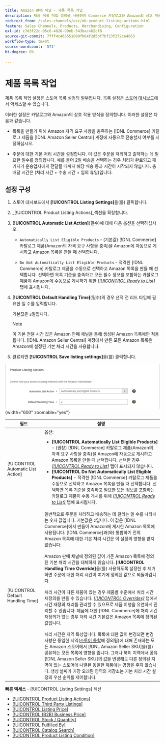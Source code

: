 ```yaml
---
title: Amazon 판매 채널 - 제품 목록 작업
description: 제품 목록 작업 설정을 사용하여 Commerce 카탈로그와 Amazon의 상호 작용 방식을 정의합니다.
redirect_from: /sales-channels/asc/ob-product-listing-actions.html
feature: Sales Channels, Products, Merchandising, Configuration
exl-id: c7d3f22c-05c6-4826-99eb-543bac462cf8
source-git-commit: 7fff4c463551089fb64f2d5bf7bf23f272ce4663
workflow-type: tm+mt
source-wordcount: '571'
ht-degree: 0%

---
```


# 제품 목록 작업

제품 목록 작업 설정은 스토어 목록 설정의 일부입니다. 목록 설정은 [스토어 대시보드](./amazon-store-dashboard.md)에서 액세스할 수 있습니다.

이러한 설정은 카탈로그와 Amazon의 상호 작용 방식을 정의합니다. 이러한 설정은 다음과 같습니다.

- 목록을 만들기 위해 Amazon 자격 요구 사항을 충족하는 [!DNL Commerce] 카탈로그 제품을 [!DNL Amazon Seller Central] 계정에 자동으로 전송할지 여부를 지정하십시오.

- 주문에 대한 기본 처리 시간을 설정합니다. 이 값은 주문을 처리하고 출하하는 데 필요한 일수를 정의합니다. 예를 들어 2일 배송을 선택하는 경우 처리가 완료되고 패키지가 운송업자에게 전달될 때까지 해당 배송 통과 시간이 시작되지 않습니다. 총 배달 시간은 (처리 시간 + 수송 시간 + 임의 휴일)입니다.

## 설정 구성

1. 스토어 대시보드에서 **[!UICONTROL Listing Settings]**&#x200B;을(를) 클릭합니다.

1. _[!UICONTROL Product Listing Actions]_섹션을 확장합니다.

1. **[!UICONTROL Automatic List Action]**(필수)에 대해 다음 옵션을 선택하십시오.

   - `Automatically List Eligible Products` - (기본값) [!DNL Commerce] 카탈로그 제품(Amazon의 자격 요구 사항을 충족)을 Amazon에 자동으로 게시하고 Amazon 목록을 만들 때 선택합니다.

   - `Do Not Automatically List Eligible Products` - 적격한 [!DNL Commerce] 카탈로그 제품을 수동으로 선택하고 Amazon 목록을 만들 때 선택합니다. 선택하면 목록 기준을 충족하고 모든 필수 정보를 포함하는 카탈로그 제품이 Amazon에 수동으로 게시하기 위한 [_[!UICONTROL Ready to List]_](./ready-to-list.md) 탭에 표시됩니다.

1. **[!UICONTROL Default Handling Time]**(필수)의 경우 선적 전 리드 타임에 필요한 일 수를 입력합니다.

   기본값은 `2`일입니다.

   >[!NOTE]
   >
   >이 기본 전달 시간 값은 Amazon 판매 채널을 통해 생성된 Amazon 목록에만 적용됩니다. [!DNL Amazon Seller Central] 계정에서 만든 모든 Amazon 목록은 Amazon에 설정된 기본 처리 시간을 사용합니다.

1. 완료되면 **[!UICONTROL Save listing settings]**&#x200B;을(를) 클릭합니다.

![제품 목록 작업](assets/amazon-product-listing-actions.png){width="600" zoomable="yes"}

| 필드 | 설명 |
|------------------------------------|-----------------------------------------------------------------------------------------------------------------------------------------------------------------------------------------------------------------------------------------------------------------------------------------------------------------------------------------------------------------------------------------------------------------------------------------------------------------------------------------------------------------------------------------------------------------------------------------------------------------------------------------------------------------------------------------------------------------------------------------------------------------------------------------------------------------------------------------------------------------------------------------------------------------------------------------------------------------------------------------------------------------------------------------------------------------------------------------------------------------------------------------------------------------------------------------------------------------------------------------------------------------------------------------------------------------------------------------------------------------------------------------------------------------------------------------------------------------------------------------------------------------------------------------------------------------------------------------------------------------------------------------------------------------------------------------|
| [!UICONTROL Automatic List Action] | 옵션:<ul><li>**[!UICONTROL Automatically List Eligible Products]** - (권장) [!DNL Commerce] 카탈로그 제품(Amazon의 자격 요구 사항을 충족)을 Amazon에 자동으로 게시하고 Amazon 목록을 만들 때 선택합니다. 선택한 경우 [_[!UICONTROL Ready to List]_](./ready-to-list.md) 탭이 표시되지 않습니다. </li><li>**[!UICONTROL Do Not Automatically List Eligible Products]** - 적격한 [!DNL Commerce] 카탈로그 제품을 수동으로 선택하고 Amazon 목록을 만들 때 선택합니다. 선택하면 목록 기준을 충족하고 필요한 모든 정보를 포함하는 카탈로그 제품이 수동 게시를 위해 [_[!UICONTROL Ready to List]_](./ready-to-list.md) 탭에 표시됩니다.</li></ul> |
| [!UICONTROL Default Handling Time] | 일반적으로 주문을 처리하고 배송하는 데 걸리는 일 수를 나타내는 숫자 값입니다. 기본값은 `2`입니다. 이 값은 [!DNL Commerce]에서 만들어 Amazon에 게시한 Amazon 목록에 사용됩니다. [!DNL Commerce]과(와) 통합하기 전의 Amazon 목록에 대한 기본 처리 시간은 이 설정의 영향을 받지 않습니다.<br><br>Amazon 판매 채널에 정의된 값이 기존 Amazon 목록에 정의된 기본 처리 시간을 대체하지 않습니다. **[!UICONTROL Handling Time Override]**&#x200B;을(를) 사용하도록 설정한 후 제거하면 주문에 대한 처리 시간이 여기에 정의된 값으로 되돌아갑니다.<br><br>처리 시간이 다른 제품이 있는 경우 제품별 수준에서 처리 시간 재정의를 만들 수 있습니다. [_[!UICONTROL Overrides]_](./overrides.md) 탭에서 시간 재정의 처리를 관리할 수 있으므로 제품 이행을 유연하게 관리할 수 있습니다. 제품에 대한 [!DNL Commerce]에 처리 시간 재정의가 없는 경우 처리 시간 기본값은 Amazon 목록에 정의된 값입니다.<br><br>처리 시간은 지역 특성입니다. 목록에 대한 값이 변경되면 변경 사항은 동일한 지역([스토어 통합](./store-integration.md)에 정의됨)에 대해 존재하는 모든 Amazon 스토어에서 [!DNL Amazon Seller SKU]을(를) 공유하는 모든 목록에 영향을 줍니다. 그러나 북미 지역에서 공유 [!DNL Amazon Seller SKU]의 값을 변경해도 다른 정의된 지역이 있는 스토어에 나열된 동일한 제품에는 영향을 주지 않습니다. 생성 날짜가 가장 오래된 영역의 저장소는 기본 처리 시간 설정의 우선 순위를 제어합니다. |

**빠른 액세스** - [!UICONTROL Listing Settings] 섹션

- [[!UICONTROL Product Listing Actions]](./product-listing-actions.md)
- [[!UICONTROL Third Party Listings]](./third-party-listing-settings.md)
- [[!UICONTROL Listing Price]](./listing-price.md)
- [[!UICONTROL (B2B) Business Price]](./business-pricing.md)
- [[!UICONTROL Stock / Quantity]](./stock-quantity.md)
- [[!UICONTROL Fulfilled By]](./fulfilled-by.md)
- [[!UICONTROL Catalog Search]](./catalog-search.md)
- [[!UICONTROL Product Listing Condition]](./product-listing-condition.md)
